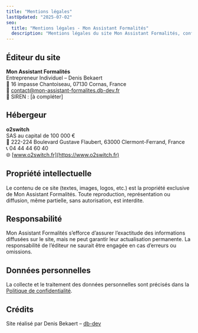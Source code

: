 ```yaml
---
title: "Mentions légales"
lastUpdated: "2025-07-02"
seo:
  title: "Mentions légales - Mon Assistant Formalités"
  description: "Mentions légales du site Mon Assistant Formalités, conformément à la législation française."
---
```


## Éditeur du site

**Mon Assistant Formalités**  
Entrepreneur Individuel – Denis Bekaert  
📍 16 impasse Chantoiseau, 07130 Cornas, France  
📧 contact@mon-assistant-formalites.db-dev.fr  
📇 SIREN : [à compléter]

## Hébergeur

**o2switch**  
SAS au capital de 100 000 €  
📍 222-224 Boulevard Gustave Flaubert, 63000 Clermont-Ferrand, France  
📞 04 44 44 60 40  
🌐 [www.o2switch.fr](https://www.o2switch.fr)

## Propriété intellectuelle

Le contenu de ce site (textes, images, logos, etc.) est la propriété exclusive de Mon Assistant Formalités. Toute reproduction, représentation ou diffusion, même partielle, sans autorisation, est interdite.

## Responsabilité

Mon Assistant Formalités s’efforce d’assurer l’exactitude des informations diffusées sur le site, mais ne peut garantir leur actualisation permanente. La responsabilité de l’éditeur ne saurait être engagée en cas d’erreurs ou omissions.

## Données personnelles

La collecte et le traitement des données personnelles sont précisés dans la [Politique de confidentialité](/legal/privacy-policy).

## Crédits

Site réalisé par Denis Bekaert – [db-dev](https://portfolio.db-dev.fr)

